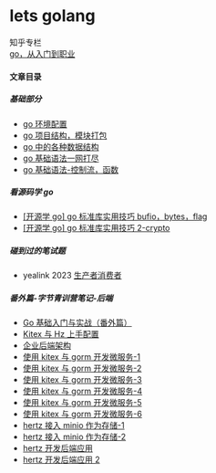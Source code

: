 # lets golang

知乎专栏<br>
[go，从入门到职业](https://www.zhihu.com/column/c_1586138525887660032)

#### 文章目录

##### 基础部分

- [go 环境配置](https://zhuanlan.zhihu.com/p/591706705)
- [go 项目结构，模块打包](https://zhuanlan.zhihu.com/p/592141019)
- [go 中的各种数据结构](https://zhuanlan.zhihu.com/p/592121832)
- [go 基础语法一网打尽](https://zhuanlan.zhihu.com/p/592245384)
- [go 基础语法-控制流，函数](https://zhuanlan.zhihu.com/p/592245384)

##### 看源码学 go

- [[开源学 go] go 标准库实用技巧 bufio，bytes，flag ](https://zhuanlan.zhihu.com/p/595562756)
- [[开源学 go] go 标准库实用技巧 2-crypto ](https://zhuanlan.zhihu.com/p/596747782)

##### 碰到过的笔试题

- yealink 2023 [生产者消费者](./6_go笔试面试记录/生产者消费者/main.go)

##### 番外篇-字节青训营笔记-后端

- [Go 基础入门与实战（番外篇）](https://zhuanlan.zhihu.com/p/599214034)
- [Kitex 与 Hz 上手配置](https://juejin.cn/post/7193875079321616440)
- [企业后端架构](https://juejin.cn/post/7194308054194585656)
- [使用 kitex 与 gorm 开发微服务-1](https://juejin.cn/post/7198073214257266744)
- [使用 kitex 与 gorm 开发微服务-2](https://juejin.cn/post/7198476152632918071)
- [使用 kitex 与 gorm 开发微服务-3](https://juejin.cn/post/7198876491122655292)
- [使用 kitex 与 gorm 开发微服务-4](https://juejin.cn/post/7199594760532459578)
- [使用 kitex 与 gorm 开发微服务-5](https://juejin.cn/post/7199962962630524986)
- [使用 kitex 与 gorm 开发微服务-6](https://juejin.cn/post/7200724414593351739)
- [hertz 接入 minio 作为存储-1](https://juejin.cn/post/7201114708756512828)
- [hertz 接入 minio 作为存储-2](https://juejin.cn/post/7201871038442389562)
- [hertz 开发后端应用](https://juejin.cn/post/7207090090101719101)
- [hertz 开发后端应用 2](https://juejin.cn/post/7207477672665940024)
